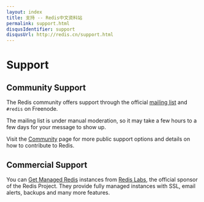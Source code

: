 ```yaml
---
layout: index
title: 支持 -- Redis中文资料站
permalink: support.html
disqusIdentifier: support
disqusUrl: http://redis.cn/support.html
---
```


Support
===

Community Support
---

The Redis community offers support through the official [mailing list](http://groups.google.com/group/redis-db) and `#redis` on Freenode.

The mailing list is under manual moderation, so it may take a few hours to a few days for your message to show up.

Visit the [Community](/community) page for more public support options and details on how to contribute to Redis.

Commercial Support
---

You can [Get Managed Redis](https://redislabs.com) instances from [Redis Labs](http://redislabs.com), the official sponsor of the Redis Project. They provide fully managed instances with SSL, email alerts, backups and many more features.
